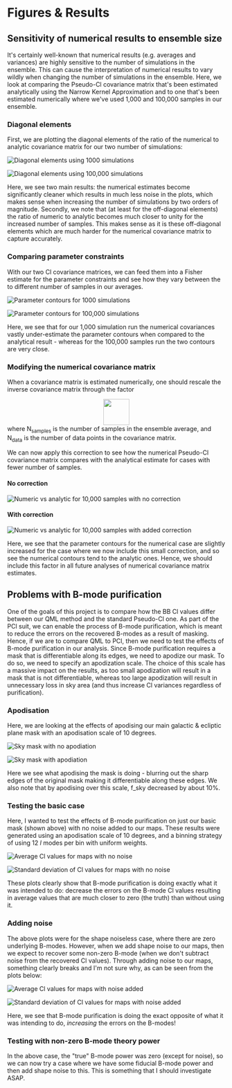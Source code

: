 # Figures & Results

## Sensitivity of numerical results to ensemble size

It's certainly well-known that numerical results (e.g. averages and variances) are highly sensitive to the number of
simulations in the ensemble. This can cause the interpretation of numerical results to vary wildly when changing
the number of simulations in the ensemble. Here, we look at comparing the Pseudo-Cl covariance matrix that's been
estimated analytically using the Narrow Kernel Approximation and to one that's been estimated numerically where we've
used 1,000 and 100,000 samples in our ensemble.

### Diagonal elements

First, we are plotting the diagonal elements of the ratio of the numerical to analytic covariance matrix for our two
number of simulations:

![Diagonal elements using 1000 simulations](figures/ResultsNew/NumericalSensitivity/DiagRatio_1000.png)

![Diagonal elements using 100,000 simulations](figures/ResultsNew/NumericalSensitivity/DiagRatio_100000.png)

Here, we see two main results: the numerical estimates become significantly cleaner which results in much less noise
in the plots, which makes sense when increasing the number of simulations by two orders of magnitude. Secondly, we note
that (at least for the off-diagonal elements) the ratio of numeric to analytic becomes much closer to unity for the
increased number of samples. This makes sense as it is these off-diagonal elements which are much harder for the
numerical covariance matrix to capture accurately.

### Comparing parameter constraints

With our two Cl covariance matrices, we can feed them into a Fisher estimate for the parameter constraints and see how
they vary between the to different number of samples in our averages.

![Parameter contours for 1000 simulations](figures/ResultsNew/NumericalSensitivity/ParamFisher_N256_OmS8H0_n1000.png)

![Parameter contours for 100,000 simulations](figures/ResultsNew/NumericalSensitivity/ParamFisher_N256_OmS8H0_n100000.png)

Here, we see that for our 1,000 simulation run the numerical covariances vastly under-estimate the parameter contours
when compared to the analytical result - whereas for the 100,000 samples run the two contours are very close.

### Modifying the numerical covariance matrix

When a covariance matrix is estimated numerically, one should rescale the inverse covariance matrix through the 
factor
<center>
<img src="https://render.githubusercontent.com/render/math?math=\textrm{cov}^{-1} \rightarrow \frac{N_\textrm{samples} - 2 - N_\textrm{data}}{N_\textrm{samples} - 1} \textrm{cov}^{-1}" height=60> 
</center>
where N<sub>samples</sub> is the number of samples in the ensemble average, and N<sub>data</sub> is the number of data
points in the covariance matrix.

We can now apply this correction to see how the numerical Pseudo-Cl covariance matrix compares with the analytical
estimate for cases with fewer number of samples.

#### No correction

![Numeric vs analytic for 10,000 samples with no correction](figures/ResultsNew/NumericalSensitivity/ParamFisher_N256_OmS8H0_n10000_nocorrection.png)

#### With correction

![Numeric vs analytic for 10,000 samples with added correction](figures/ResultsNew/NumericalSensitivity/ParamFisher_N256_OmS8H0_n10000_correction.png)

Here, we see that the parameter contours for the numerical case are slightly increased for the case where we now
include this small correction, and so see the numerical contours tend to the analytic ones. Hence, we should include
this factor in all future analyses of numerical covariance matrix estimates.


## Problems with B-mode purification

One of the goals of this project is to compare how the BB Cl values differ between our QML method and the standard
Pseudo-Cl one. As part of the PCl suit, we can enable the process of B-mode purification, which is meant to reduce
the errors on the recovered B-modes as a result of masking. Hence, if we are to compare QML to PCl, then we need to
test the effects of B-mode purification in our analysis. Since B-mode purification requires a mask that is
differentiable along its edges, we need to apodize our mask. To do so, we need to specify an apodization scale. The
choice of this scale has a massive impact on the results, as too small apodization will result in a mask that is not
differentiable, whereas too large apodization will result in unnecessary loss in sky area (and thus increase Cl 
variances regardless of purification). 

### Apodisation

Here, we are looking at the effects of apodising our main galactic & ecliptic plane mask with an apodisation scale of
10 degrees.

![Sky mask with no apodiation](figures/ResultsNew/B-mode_Purification/SkyMask_noapo.png)

![Sky mask with apodiation](figures/ResultsNew/B-mode_Purification/SkyMask_apo.png)

Here we see what apodising the mask is doing - blurring out the sharp edges of the original mask making it 
differentiable along these edges. We also note that by apodising over this scale, f_sky decreased by about 10%.

### Testing the basic case

Here, I wanted to test the effects of B-mode purification on just our basic mask (shown above) with no noise added
to our maps. These results were generated using an apodisation scale of 10 degrees, and a binning strategy of using
12 _l_ modes per bin with uniform weights.

![Average Cl values for maps with no noise](figures/ResultsNew/B-mode_Purification/Cl_avg_10degapo_12ells_nonoise.png)

![Standard deviation of Cl values for maps with no noise](figures/ResultsNew/B-mode_Purification/Cl_var_10degapo_12ells_nonoise.png)

These plots clearly show that B-mode purification is doing exactly what it was intended to do: decrease the errors on
the B-mode Cl values resulting in average values that are much closer to zero (the truth) than without using it. 

### Adding noise

The above plots were for the shape noiseless case, where there are zero underlying B-modes. However, when we add shape
noise to our maps, then we expect to recover some non-zero B-mode (when we don't subtract noise from the recovered Cl
values). Through adding noise to our maps, something clearly breaks and I'm not sure why, as can be seen from the 
plots below:

![Average Cl values for maps with noise added](figures/ResultsNew/B-mode_Purification/Cl_avg_10degapo_12ells_withnoise.png)

![Standard deviation of Cl values for maps with noise added](figures/ResultsNew/B-mode_Purification/Cl_var_10degapo_12ells_withnoise.png)

Here, we see that B-mode purification is doing the exact opposite of what it was intending to do, _increasing_ the 
errors on the B-modes!

### Testing with non-zero B-mode theory power

In the above case, the "true" B-mode power was zero (except for noise), so we can now try a case where we have some
fiducial B-mode power and then add shape noise to this. This is something that I should investigate ASAP.

